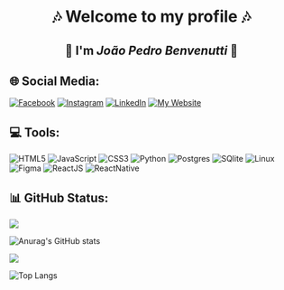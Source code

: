 <div align="center"> 
  
 # 🎶 Welcome to my profile 🎶
  
 ## 🎸 I'm  ***João Pedro Benvenutti*** 🎸

</div>

## 🌐 Social Media:
[![Facebook](https://img.shields.io/badge/Facebook-%23000000.svg?logo=Facebook&logoColor=white)](https://facebook.com/joaopedro.benvenutti.5) 
[![Instagram](https://img.shields.io/badge/Instagram-%23000000.svg?logo=Instagram&logoColor=white)](https://instagram.com/joaobenvenutti_) 
[![LinkedIn](https://img.shields.io/badge/LinkedIn-%23000000.svg?logo=linkedin&logoColor=white)](https://linkedin.com/in/joao-benvenutti) 
[![My Website](https://img.shields.io/badge/My%20Website-%23000000.svg?logo=Internet%20Explorer&logoColor=white)](https://portfolio-git-main-joaopbcardosos-projects.vercel.app)

## 💻 Tools:
![HTML5](https://img.shields.io/badge/html5-%23000000.svg?style=for-the-badge&logo=html5&logoColor=white) ![JavaScript](https://img.shields.io/badge/javascript-%23000000.svg?style=for-the-badge&logo=javascript&logoColor=white) ![CSS3](https://img.shields.io/badge/css3-%23000000.svg?style=for-the-badge&logo=css3&logoColor=white) ![Python](https://img.shields.io/badge/python-%23000000.svg?style=for-the-badge&logo=python&logoColor=white)  ![Postgres](https://img.shields.io/badge/postgres-%23000000.svg?style=for-the-badge&logo=postgresql&logoColor=white) ![SQlite](https://img.shields.io/badge/SQlite-%23000000.svg?style=for-the-badge&logo=SQlite&logoColor=white) ![Linux](https://img.shields.io/badge/Linux-%23000000.svg?style=for-the-badge&logo=Linux&logoColor=white) ![Figma](https://img.shields.io/badge/figma-%23000000.svg?style=for-the-badge&logo=figma&logoColor=white) ![ReactJS](https://img.shields.io/badge/react-%23000000.svg?style=for-the-badge&logo=react&logoColor=white) ![ReactNative](https://img.shields.io/badge/React%20Native-%23000000.svg?style=for-the-badge&logo=react&logoColor=white)

## 📊 GitHub Status:

![](https://github-readme-streak-stats.herokuapp.com/?user=Joaopbcardoso&theme=tokyonight&hide_border=false)

![Anurag's GitHub stats](https://github-readme-stats.vercel.app/api?username=Joaopbcardoso&show_icons=true&theme=tokyonight)

[![](https://visitcount.itsvg.in/api?id=Joaopbcardoso&icon=0&color=0)](https://visitcount.itsvg.in)

![Top Langs](https://github-readme-stats.vercel.app/api/top-langs/?username=Joaopbcardoso&langs_count=8)
